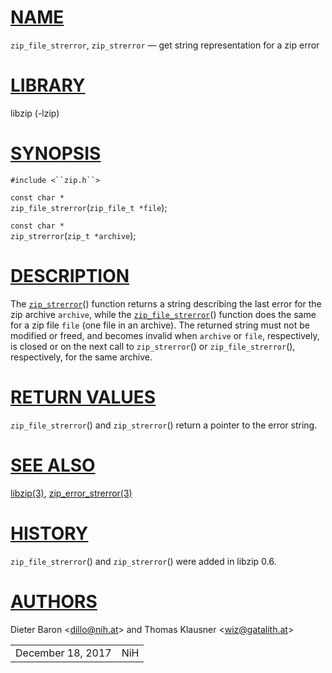 # [NAME](#NAME)

`zip_file_strerror`, `zip_strerror` — get string representation for a
zip error

# [LIBRARY](#LIBRARY)

libzip (-lzip)

# [SYNOPSIS](#SYNOPSIS)

`#include <``zip.h``>`

`const char *`  
`zip_file_strerror`(`zip_file_t *file`);

`const char *`  
`zip_strerror`(`zip_t *archive`);

# [DESCRIPTION](#DESCRIPTION)

The [`zip_strerror`](#zip_strerror)() function returns a string
describing the last error for the zip archive `archive`, while the
[`zip_file_strerror`](#zip_file_strerror)() function does the same for a
zip file `file` (one file in an archive). The returned string must not
be modified or freed, and becomes invalid when `archive` or `file`,
respectively, is closed or on the next call to `zip_strerror`() or
`zip_file_strerror`(), respectively, for the same archive.

# [RETURN VALUES](#RETURN_VALUES)

`zip_file_strerror`() and `zip_strerror`() return a pointer to the error
string.

# [SEE ALSO](#SEE_ALSO)

[libzip(3)](libzip.md),
[zip_error_strerror(3)](zip_error_strerror.md)

# [HISTORY](#HISTORY)

`zip_file_strerror`() and `zip_strerror`() were added in libzip 0.6.

# [AUTHORS](#AUTHORS)

Dieter Baron \<[dillo@nih.at](mailto:dillo@nih.at)\> and Thomas Klausner
\<[wiz@gatalith.at](mailto:wiz@gatalith.at)\>

|                   |     |
|-------------------|-----|
| December 18, 2017 | NiH |
